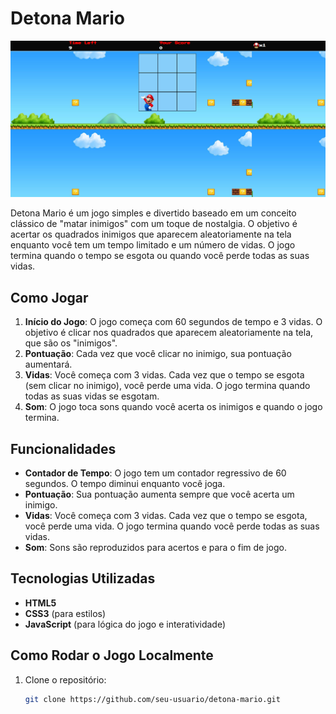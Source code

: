 # Detona Mario

![Papel de Parede](images/papel%20de%20parede.png)


Detona Mario é um jogo simples e divertido baseado em um conceito clássico de "matar inimigos" com um toque de nostalgia. O objetivo é acertar os quadrados inimigos que aparecem aleatoriamente na tela enquanto você tem um tempo limitado e um número de vidas. O jogo termina quando o tempo se esgota ou quando você perde todas as suas vidas.

## Como Jogar

1. **Início do Jogo**: O jogo começa com 60 segundos de tempo e 3 vidas. O objetivo é clicar nos quadrados que aparecem aleatoriamente na tela, que são os "inimigos".
2. **Pontuação**: Cada vez que você clicar no inimigo, sua pontuação aumentará.
3. **Vidas**: Você começa com 3 vidas. Cada vez que o tempo se esgota (sem clicar no inimigo), você perde uma vida. O jogo termina quando todas as suas vidas se esgotam.
4. **Som**: O jogo toca sons quando você acerta os inimigos e quando o jogo termina.

## Funcionalidades

- **Contador de Tempo**: O jogo tem um contador regressivo de 60 segundos. O tempo diminui enquanto você joga.
- **Pontuação**: Sua pontuação aumenta sempre que você acerta um inimigo.
- **Vidas**: Você começa com 3 vidas. Cada vez que o tempo se esgota, você perde uma vida. O jogo termina quando você perde todas as suas vidas.
- **Som**: Sons são reproduzidos para acertos e para o fim de jogo.

## Tecnologias Utilizadas

- **HTML5**
- **CSS3** (para estilos)
- **JavaScript** (para lógica do jogo e interatividade)

## Como Rodar o Jogo Localmente

1. Clone o repositório:
   ```bash
   git clone https://github.com/seu-usuario/detona-mario.git
